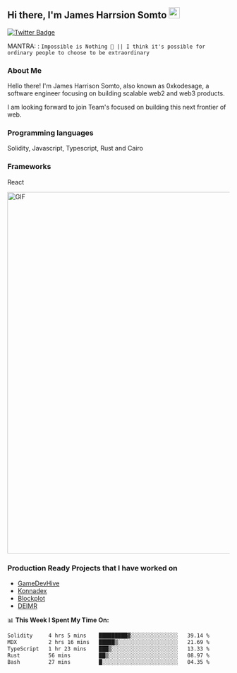 ## Hi there, I'm James Harrsion Somto <img src="https://media.giphy.com/media/hvRJCLFzcasrR4ia7z/giphy.gif" width="25px">


[![Twitter Badge](https://img.shields.io/badge/-Twitter-00acee?style=flat-square&logo=Twitter&logoColor=white)](https://twitter.com/0xkodesage)


MANTRA: : `Impossible is Nothing 🚀 || I think it's possible for ordinary people to choose to be extraordinary`

### About Me

Hello there! I'm James Harrison Somto, also known as 0xkodesage, a software engineer focusing on building scalable web2 and web3 products.

I am looking forward to join Team's focused on building this next frontier of web.

### Programming languages
Solidity, Javascript, Typescript, Rust and Cairo

### Frameworks
React
 
 <img align="center" alt="GIF" src="https://github.com/Gapur/Gapur/blob/master/coding.gif?raw=true" width="818px" height="818px" />


### Production Ready Projects that I have worked on
  - [GameDevHive](https://www.gamedevshive.org/)
  - [Konnadex](https://www.konnadex.com/)
  - [Blockplot](https://www.blockplot.org/)
  - [DEIMR](https://deimr.com/)

📊 **This Week I Spent My Time On:**

<!--START_SECTION:waka-->

```txt
Solidity     4 hrs 5 mins    █████████▓░░░░░░░░░░░░░░░   39.14 %
MDX          2 hrs 16 mins   █████▒░░░░░░░░░░░░░░░░░░░   21.69 %
TypeScript   1 hr 23 mins    ███▒░░░░░░░░░░░░░░░░░░░░░   13.33 %
Rust         56 mins         ██▒░░░░░░░░░░░░░░░░░░░░░░   08.97 %
Bash         27 mins         █░░░░░░░░░░░░░░░░░░░░░░░░   04.35 %
```

<!--END_SECTION:waka-->
<br />
<br />
<br />







